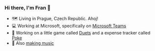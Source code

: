 ### Hi there, I'm Fran 👋
- 🗺 Living in Prague, Czech Republic. Ahoj!
- 💻 Working at Microsoft, specifically on [Microsoft Teams](https://www.microsoft.com/en/microsoft-365/microsoft-teams/group-chat-software)
- 👾 Working on a little game called [Duets](https://github.com/sleepyfran/duets) and a expense tracker called [Poke](https://github.com/sleepyfran/poke)
- 🎸 Also [making music](https://twistedfaceoffadingbeauty.bandcamp.com/)
